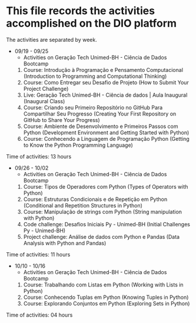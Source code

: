 # This file records the activities accomplished on the DIO platform

The activities are separated by week.

- 09/19 - 09/25
  - Activities on Geração Tech Unimed-BH - Ciência de Dados Bootcamp
  1. Course: Introdução à Programação e Pensamento Computacional (Introduction to Programming and Computational Thinking)
  2. Course: Como Entregar seu Desafio de Projeto (How to Submit Your Project Challenge)
  3. Live: Geração Tech Unimed-BH - Ciência de dados | Aula Inaugural (Inaugural Class)
  4. Course: Criando seu Primeiro Repositório no GitHub Para Compartilhar Seu Progresso (Creating Your First Repository on GitHub to Share Your Progress)
  5. Course: Ambiente de Desenvolvimento e Primeiros Passos com Python (Development Environment and Getting Started with Python)
  6. Course: Conhecendo a Linguagem de Programação Python (Getting to Know the Python Programming Language)

Time of activities: 13 hours

- 09/26 - 10/02
  - Activities on Geração Tech Unimed-BH - Ciência de Dados Bootcamp
  1. Course: Tipos de Operadores com Python (Types of Operators with Python)
  2. Course: Estruturas Condicionais e de Repetição em Python (Conditional and Repetition Structures in Python)
  3. Course: Manipulação de strings com Python (String manipulation with Python)
  4. Code challenge: Desafios Iniciais Py - Unimed-BH (Initial Challenges Py - Unimed-BH)
  5. Project challenge: Análise de dados com Python e Pandas (Data Analysis with Python and Pandas)

Time of activities: 11 hours

- 10/10 - 10/16
  - Activities on Geração Tech Unimed-BH - Ciência de Dados Bootcamp
  1. Course: Trabalhando com Listas em Python (Working with Lists in Python)
  2. Course: Conhecendo Tuplas em Python (Knowing Tuples in Python)
  3. Course: Explorando Conjuntos em Python (Exploring Sets in Python)

Time of activities: 04 hours
